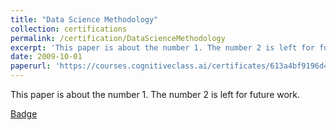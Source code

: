 ```yaml
---
title: "Data Science Methodology"
collection: certifications
permalink: /certification/DataScienceMethodology
excerpt: 'This paper is about the number 1. The number 2 is left for future work.'
date: 2009-10-01
paperurl: 'https://courses.cognitiveclass.ai/certificates/613a4bf9196d4827a1eb142c88e2b3d5'
---
```

This paper is about the number 1. The number 2 is left for future work.

[Badge](https://www.youracclaim.com/badges/b3b86964-58a0-4f19-b8a4-e5f737dd7427)

